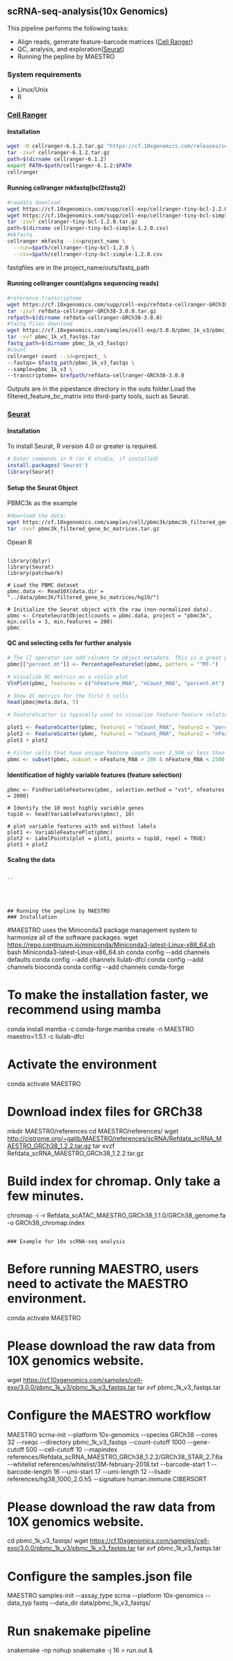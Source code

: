 ## scRNA-seq-analysis(10x Genomics)

This pipeline performs the following tasks:
- Align reads, generate feature-barcode matrices ([Cell Ranger](https://support.10xgenomics.com/single-cell-gene-expression/software/pipelines/latest/using/tutorials))
- QC, analysis, and exploration([Seurat](https://satijalab.org/seurat/index.html)) 
- Running the pepline by MAESTRO


### System requirements
- Linux/Unix
- R 


### [Cell Ranger](https://support.10xgenomics.com/single-cell-gene-expression/software/pipelines/latest/using/tutorials)
#### Installation
```bash
wget -O cellranger-6.1.2.tar.gz "https://cf.10xgenomics.com/releases/cell-exp/cellranger-6.1.2.tar.gz?Expires=1641366506&Policy=eyJTdGF0ZW1lbnQiOlt7IlJlc291cmNlIjoiaHR0cHM6Ly9jZi4xMHhnZW5vbWljcy5jb20vcmVsZWFzZXMvY2VsbC1leHAvY2VsbHJhbmdlci02LjEuMi50YXIuZ3oiLCJDb25kaXRpb24iOnsiRGF0ZUxlc3NUaGFuIjp7IkFXUzpFcG9jaFRpbWUiOjE2NDEzNjY1MDZ9fX1dfQ__&Signature=kaV8~ZabHhyDykUhbN~F78PDQfNZ64IamgsGc1nOSghFKPr0fbZ3WJk-2eWYh7IEt-KupenYP89W1zHi4lrxF~ZBbuP4NTaKEAa-G6ILJoX-VdyFnktkXFYDHgzEJ8ABq-NM6RWn20WD3a9BITNHTIWPtxjM-NaXAuR5uc5PuAEgjSDaQ2QBAQr~1q4aSM-~vJt~ia5e8acTz9RlM24EluLqfO59VCtAorP-5iJRwvLw9DjfrTlDtWfy3M2LSXp5OGmVJH1WUQReLK~0iZX2e8~vrHlAYpuxMa0Lgil6oHQ5s6vc~Dod3Aqpjb9sM~wuVo80zi4EqJ5nq0LU8SNbiQ__&Key-Pair-Id=APKAI7S6A5RYOXBWRPDA"
tar -zxvf cellranger-6.1.2.tar.gz
path=$(dirname cellranger-6.1.2)
export PATH=$path/cellranger-6.1.2:$PATH
cellranger
```
#### Running cellranger mkfastq(bcl2fastq2)
```bash
#rawdata download
wget https://cf.10xgenomics.com/supp/cell-exp/cellranger-tiny-bcl-1.2.0.tar.gz
wget https://cf.10xgenomics.com/supp/cell-exp/cellranger-tiny-bcl-simple-1.2.0.csv
tar -zxvf cellranger-tiny-bcl-1.2.0.tar.gz
path=$(dirname cellranger-tiny-bcl-simple-1.2.0.csv)
#mkfastq
cellranger mkfastq --id=project_name \
  --run=$path/cellranger-tiny-bcl-1.2.0 \
  --csv=$path/cellranger-tiny-bcl-simple-1.2.0.csv
```
fastqfiles are in the project_name/outs/fastq_path
#### Running cellranger count(aligns sequencing reads)
```bash
#reference transcriptome
wget https://cf.10xgenomics.com/supp/cell-exp/refdata-cellranger-GRCh38-3.0.0.tar.gz
tar -zxvf refdata-cellranger-GRCh38-3.0.0.tar.gz
refpath=$(dirname refdata-cellranger-GRCh38-3.0.0)
#fastq files download
wget https://cf.10xgenomics.com/samples/cell-exp/3.0.0/pbmc_1k_v3/pbmc_1k_v3_fastqs.tar
tar -xvf pbmc_1k_v3_fastqs.tar
fastq_path=$(dirname pbmc_1k_v3_fastqs)
#count
cellranger count --id=project_ \
--fastqs= $fastq_path/pbmc_1k_v3_fastqs \
--sample=pbmc_1k_v3 \
--transcriptome= $refpath/refdata-cellranger-GRCh38-3.0.0
```
Outputs are in the pipestance directory in the outs folder.Load the filtered_feature_bc_matrix into third-party tools, such as Seurat.


### [Seurat](https://satijalab.org/seurat/index.html)
#### Installation
To install Seurat, R version 4.0 or greater is required. 
```R
# Enter commands in R (or R studio, if installed)
install.packages('Seurat')
library(Seurat)
```
#### Setup the Seurat Object
PBMC3k as the example
```bash
#download the data:
wget https://cf.10xgenomics.com/samples/cell/pbmc3k/pbmc3k_filtered_gene_bc_matrices.tar.gz
tar -zxvf pbmc3k_filtered_gene_bc_matrices.tar.gz
```
Opean R
```

library(dplyr)
library(Seurat)
library(patchwork)

# Load the PBMC dataset
pbmc.data <- Read10X(data.dir = "../data/pbmc3k/filtered_gene_bc_matrices/hg19/")

# Initialize the Seurat object with the raw (non-normalized data).
pbmc <- CreateSeuratObject(counts = pbmc.data, project = "pbmc3k", min.cells = 3, min.features = 200)
pbmc
```
#### QC and selecting cells for further analysis
```R
# The [[ operator can add columns to object metadata. This is a great place to stash QC stats
pbmc[["percent.mt"]] <- PercentageFeatureSet(pbmc, pattern = "^MT-")

# Visualize QC metrics as a violin plot
VlnPlot(pbmc, features = c("nFeature_RNA", "nCount_RNA", "percent.mt"), ncol = 3)

# Show QC metrics for the first 5 cells
head(pbmc@meta.data, 5)

# FeatureScatter is typically used to visualize feature-feature relationships, but can be used for anything calculated by the object, i.e. columns in object metadata, PC scores etc.

plot1 <- FeatureScatter(pbmc, feature1 = "nCount_RNA", feature2 = "percent.mt")
plot2 <- FeatureScatter(pbmc, feature1 = "nCount_RNA", feature2 = "nFeature_RNA")
plot1 + plot2

# Filter cells that have unique feature counts over 2,500 or less than 200;have >5% mitochondrial counts
pbmc <- subset(pbmc, subset = nFeature_RNA > 200 & nFeature_RNA < 2500 & percent.mt < 5)
```

#### Identification of highly variable features (feature selection)
```
pbmc <- FindVariableFeatures(pbmc, selection.method = "vst", nfeatures = 2000)

# Identify the 10 most highly variable genes
top10 <- head(VariableFeatures(pbmc), 10)

# plot variable features with and without labels
plot1 <- VariableFeaturePlot(pbmc)
plot2 <- LabelPoints(plot = plot1, points = top10, repel = TRUE)
plot1 + plot2
```

#### Scaling the data
```

``




## Running the pepline by MAESTRO
### Installation
```
#MAESTRO uses the Miniconda3 package management system to harmonize all of the software packages. 
wget https://repo.continuum.io/miniconda/Miniconda3-latest-Linux-x86_64.sh
bash Miniconda3-latest-Linux-x86_64.sh
conda config --add channels defaults
conda config --add channels liulab-dfci
conda config --add channels bioconda
conda config --add channels conda-forge
# To make the installation faster, we recommend using mamba
conda install mamba -c conda-forge
mamba create -n MAESTRO maestro=1.5.1 -c liulab-dfci
# Activate the environment
conda activate MAESTRO

# Download index files for GRCh38
mkdir MAESTRO/references
cd MAESTRO/references/
wget http://cistrome.org/~galib/MAESTRO/references/scRNA/Refdata_scRNA_MAESTRO_GRCh38_1.2.2.tar.gz
tar xvzf Refdata_scRNA_MAESTRO_GRCh38_1.2.2.tar.gz

# Build index for chromap. Only take a few minutes.
chromap -i -r Refdata_scATAC_MAESTRO_GRCh38_1.1.0/GRCh38_genome.fa -o GRCh38_chromap.index

```

### Example for 10x scRNA-seq analysis
```
# Before running MAESTRO, users need to activate the MAESTRO environment.
conda activate MAESTRO

# Please download the raw data from 10X genomics website.
wget https://cf.10xgenomics.com/samples/cell-exp/3.0.0/pbmc_1k_v3/pbmc_1k_v3_fastqs.tar
tar xvf pbmc_1k_v3_fastqs.tar

# Configure the MAESTRO workflow
MAESTRO scrna-init --platform 10x-genomics --species GRCh38 --cores 32 --rseqc --directory pbmc_1k_v3_fastqs --count-cutoff 1000 --gene-cutoff 500 --cell-cutoff 10 --mapindex references/Refdata_scRNA_MAESTRO_GRCh38_1.2.2/GRCh38_STAR_2.7.6a --whitelist references/whitelist/3M-february-2018.txt --barcode-start 1 --barcode-length 16 --umi-start 17 --umi-length 12 --lisadir references/hg38_1000_2.0.h5 --signature human.immune.CIBERSORT

# Please download the raw data from 10X genomics website.
cd pbmc_1k_v3_fastqs/
wget https://cf.10xgenomics.com/samples/cell-exp/3.0.0/pbmc_1k_v3/pbmc_1k_v3_fastqs.tar
tar xvf pbmc_1k_v3_fastqs.tar

# Configure the samples.json file
MAESTRO samples-init --assay_type scrna --platform 10x-genomics --data_typ fastq --data_dir data/pbmc_1k_v3_fastqs/

# Run snakemake pipeline
snakemake -np
nohup snakemake -j 16 > run.out &
```
    
